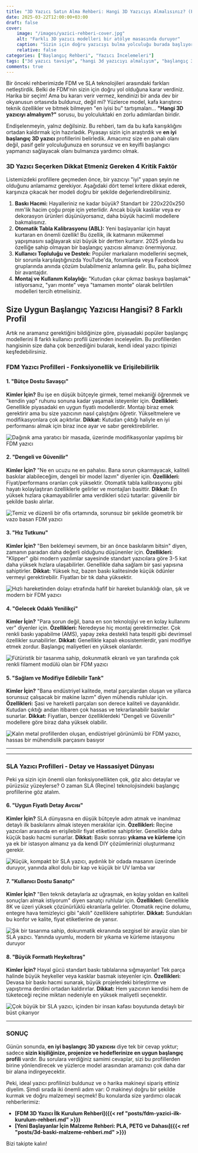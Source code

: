 ```yaml
---
title: "3D Yazıcı Satın Alma Rehberi: Hangi 3D Yazıcıyı Almalısınız? (FDM & SLA)"
date: 2025-03-22T12:00:00+03:00
draft: false
cover:
    image: "/images/yazici-rehberi-cover.jpg"
    alt: "Farklı 3D yazıcı modelleri bir atölye masasında duruyor"
    caption: "Sizin için doğru yazıcıyı bulma yolculuğu burada başlıyor."
    relative: false
categories: ["Başlangıç Rehberi", "Yazıcı İncelemeleri"]
tags: ["3d yazıcı tavsiye", "hangi 3d yazıcıyı almalıyım", "başlangıç 3d yazıcı", "fdm", "sla", "2024"]
comments: true
---
```


Bir önceki rehberimizde FDM ve SLA teknolojileri arasındaki farkları netleştirdik. Belki de FDM'nin sizin için doğru yol olduğuna karar verdiniz. Harika bir seçim! Ama bu kararı verir vermez, kendinizi bir anda dev bir okyanusun ortasında buldunuz, değil mi? Yüzlerce model, kafa karıştırıcı teknik özellikler ve bitmek bilmeyen "en iyisi bu" tartışmaları... **"Hangi 3D yazıcıyı almalıyım?"** sorusu, bu yolculuktaki en zorlu adımlardan biridir.

Endişelenmeyin, yalnız değilsiniz. Bu rehberi, tam da bu kafa karışıklığını ortadan kaldırmak için hazırladık. Piyasayı sizin için araştırdık ve **en iyi başlangıç 3D yazıcı** profillerini belirledik. Amacımız size en pahalı olanı değil, pasif gelir yolculuğunuza en sorunsuz ve en keyifli başlangıcı yapmanızı sağlayacak olanı bulmanıza yardımcı olmak.

### 3D Yazıcı Seçerken Dikkat Etmeniz Gereken 4 Kritik Faktör

Listemizdeki profillere geçmeden önce, bir yazıcıyı "iyi" yapan şeyin ne olduğunu anlamamız gerekiyor. Aşağıdaki dört temel kritere dikkat ederek, karşınıza çıkacak her modeli doğru bir şekilde değerlendirebilirsiniz.

1.  **Baskı Hacmi:** Hayalleriniz ne kadar büyük? Standart bir 220x220x250 mm'lik hacim çoğu proje için yeterlidir. Ancak büyük kasklar veya ev dekorasyon ürünleri düşünüyorsanız, daha büyük hacimli modellere bakmalısınız.
2.  **Otomatik Tabla Kalibrasyonu (ABL):** Yeni başlayanlar için hayat kurtaran en önemli özellik! Bu özellik, ilk katmanın mükemmel yapışmasını sağlayarak sizi büyük bir dertten kurtarır. 2025 yılında bu özelliğe sahip olmayan bir başlangıç yazıcısı almanızı önermiyoruz.
3.  **Kullanıcı Topluluğu ve Destek:** Popüler markaların modellerini seçmek, bir sorunla karşılaştığınızda YouTube'da, forumlarda veya Facebook gruplarında anında çözüm bulabilmeniz anlamına gelir. Bu, paha biçilmez bir avantajdır.
4.  **Montaj ve Kullanım Kolaylığı:** "Kutudan çıkar çıkmaz baskıya başlamak" istiyorsanız, "yarı monte" veya "tamamen monte" olarak belirtilen modelleri tercih etmelisiniz.

## Size Uygun Başlangıç Yazıcısı Hangisi? 8 Farklı Profil

Artık ne aramanız gerektiğini bildiğinize göre, piyasadaki popüler başlangıç modellerini 8 farklı kullanıcı profili üzerinden inceleyelim. Bu profillerden hangisinin size daha çok benzediğini bularak, kendi ideal yazıcı tipinizi keşfedebilirsiniz.

### FDM Yazıcı Profilleri - Fonksiyonellik ve Erişilebilirlik

#### 1. "Bütçe Dostu Savaşçı"
**Kimler İçin?** Bu işe en düşük bütçeyle girmek, temel mekaniği öğrenmek ve "kendin yap" ruhunu sonuna kadar yaşamak isteyenler için.
**Özellikleri:** Genellikle piyasadaki en uygun fiyatlı modellerdir. Montajı biraz emek gerektirir ama bu size yazıcının nasıl çalıştığını öğretir. Yükseltmelere ve modifikasyonlara çok açıktırlar.
**Dikkat:** Kutudan çıktığı haliyle en iyi performansı almak için biraz ince ayar ve sabır gerektirebilirler.

![Dağınık ama yaratıcı bir masada, üzerinde modifikasyonlar yapılmış bir FDM yazıcı](/images/profil-fdm-butce.jpg)

#### 2. "Dengeli ve Güvenilir"
**Kimler İçin?** "Ne en ucuzu ne en pahalısı. Bana sorun çıkarmayacak, kaliteli baskılar alabileceğim, dengeli bir model lazım" diyenler için.
**Özellikleri:** Fiyat/performans oranları çok yüksektir. Otomatik tabla kalibrasyonu gibi hayatı kolaylaştıran özelliklerle gelirler ve montajları basittir.
**Dikkat:** En yüksek hızlara çıkamayabilirler ama verdikleri sözü tutarlar: güvenilir bir şekilde baskı alırlar.

![Temiz ve düzenli bir ofis ortamında, sorunsuz bir şekilde geometrik bir vazo basan FDM yazıcı](/images/profil-fdm-dengeli.jpg)

#### 3. "Hız Tutkunu"
**Kimler İçin?** "Ben beklemeyi sevmem, bir an önce baskılarım bitsin" diyen, zamanın paradan daha değerli olduğunu düşünenler için.
**Özellikleri:** "Klipper" gibi modern yazılımlar sayesinde standart yazıcılara göre 3-5 kat daha yüksek hızlara ulaşabilirler. Genellikle daha sağlam bir şasi yapısına sahiptirler.
**Dikkat:** Yüksek hız, bazen baskı kalitesinde küçük ödünler vermeyi gerektirebilir. Fiyatları bir tık daha yüksektir.

![Hızlı hareketinden dolayı etrafında hafif bir hareket bulanıklığı olan, şık ve modern bir FDM yazıcı](/images/profil-fdm-hizli.jpg)

#### 4. "Gelecek Odaklı Yenilikçi"
**Kimler İçin?** "Para sorun değil, bana en son teknolojiyi ve en kolay kullanımı ver" diyenler için.
**Özellikleri:** Neredeyse hiç montaj gerektirmezler. Çok renkli baskı yapabilme (AMS), yapay zeka destekli hata tespiti gibi devrimsel özellikler sunabilirler.
**Dikkat:** Genellikle kapalı ekosistemlerdir, yani modifiye etmek zordur. Başlangıç maliyetleri en yüksek olanlardır.

![Fütüristik bir tasarıma sahip, dokunmatik ekranlı ve yan tarafında çok renkli filament modülü olan bir FDM yazıcı](/images/profil-fdm-yenilikci.jpg)

#### 5. "Sağlam ve Modifiye Edilebilir Tank"
**Kimler İçin?** "Bana endüstriyel kalitede, metal parçalardan oluşan ve yıllarca sorunsuz çalışacak bir makine lazım" diyen mühendis ruhlular için.
**Özellikleri:** Şasi ve hareketli parçaları son derece kaliteli ve dayanıklıdır. Kutudan çıktığı andan itibaren çok hassas ve tekrarlanabilir baskılar sunarlar.
**Dikkat:** Fiyatları, benzer özelliklerdeki "Dengeli ve Güvenilir" modellere göre biraz daha yüksek olabilir.

![Kalın metal profillerden oluşan, endüstriyel görünümlü bir FDM yazıcı, hassas bir mühendislik parçasını basıyor](/images/profil-fdm-saglam.jpg)

---
<hr class="custom-hr">

### SLA Yazıcı Profilleri - Detay ve Hassasiyet Dünyası

Peki ya sizin için önemli olan fonksiyonellikten çok, göz alıcı detaylar ve pürüzsüz yüzeylerse? O zaman SLA (Reçine) teknolojisindeki başlangıç profillerine göz atalım.

#### 6. "Uygun Fiyatlı Detay Avcısı"
**Kimler İçin?** SLA dünyasına en düşük bütçeyle adım atmak ve inanılmaz detaylı ilk baskılarını almak isteyen meraklılar için.
**Özellikleri:** Reçine yazıcıları arasında en erişilebilir fiyat etiketine sahiptirler. Genellikle daha küçük baskı hacmi sunarlar.
**Dikkat:** Baskı sonrası **yıkama ve kürleme** için ya ek bir istasyon almanız ya da kendi DIY çözümlerinizi oluşturmanız gerekir.

![Küçük, kompakt bir SLA yazıcı, aydınlık bir odada masanın üzerinde duruyor, yanında alkol dolu bir kap ve küçük bir UV lamba var](/images/profil-sla-butce.jpg)

#### 7. "Kullanıcı Dostu Sanatçı"
**Kimler İçin?** "Ben teknik detaylarla az uğraşmak, en kolay yoldan en kaliteli sonuçları almak istiyorum" diyen sanatçı ruhlular için.
**Özellikleri:** Genellikle 8K ve üzeri yüksek çözünürlüklü ekranlarla gelirler. Otomatik reçine dolumu, entegre hava temizleyici gibi "akıllı" özelliklere sahiptirler.
**Dikkat:** Sundukları bu konfor ve kalite, fiyat etiketlerine de yansır.

![Şık bir tasarıma sahip, dokunmatik ekranında sezgisel bir arayüz olan bir SLA yazıcı. Yanında uyumlu, modern bir yıkama ve kürleme istasyonu duruyor](/images/profil-sla-kullanici-dostu.jpg)

#### 8. "Büyük Formatlı Heykeltıraş"
**Kimler İçin?** Hayal gücü standart baskı tablalarına sığmayanlar! Tek parça halinde büyük heykeller veya kasklar basmak isteyenler için.
**Özellikleri:** Devasa bir baskı hacmi sunarak, büyük projelerdeki birleştirme ve yapıştırma derdini ortadan kaldırırlar.
**Dikkat:** Hem yazıcının kendisi hem de tüketeceği reçine miktarı nedeniyle en yüksek maliyetli seçenektir.

![Çok büyük bir SLA yazıcı, içinden bir insan kafası boyutunda detaylı bir büst çıkarıyor](/images/profil-sla-buyuk-format.jpg)

---
### SONUÇ

Günün sonunda, **en iyi başlangıç 3D yazıcısı** diye tek bir cevap yoktur; sadece **sizin kişiliğinize, projenize ve hedeflerinize en uygun başlangıç profili** vardır. Bu sorulara verdiğiniz samimi cevaplar, sizi bu profillerden birine yönlendirecek ve yüzlerce model arasından aramanızı çok daha dar bir alana indirgeyecektir.

Peki, ideal yazıcı profilinizi buldunuz ve o harika makineyi sipariş ettiniz diyelim. Şimdi sırada iki önemli adım var: O makineyi doğru bir şekilde kurmak ve doğru malzemeyi seçmek! Bu konularda size yardımcı olacak rehberlerimiz:

*   **[FDM 3D Yazıcı İlk Kurulum Rehberi]({{< ref "posts/fdm-yazici-ilk-kurulum-rehberi.md" >}})**
*   **[Yeni Başlayanlar İçin Malzeme Rehberi: PLA, PETG ve Dahası]({{< ref "posts/3d-baski-malzeme-rehberi.md" >}})** 

Bizi takipte kalın!